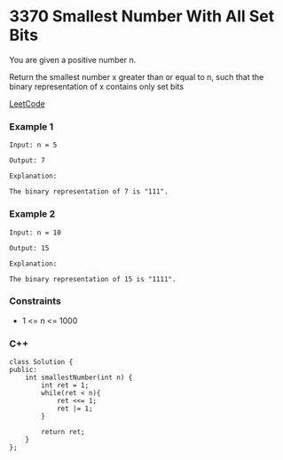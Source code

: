 # 3370 Smallest Number With All Set Bits

You are given a positive number n.

Return the smallest number x greater than or equal to n, such that the binary representation of x contains only 
set bits
 
[LeetCode](https://leetcode.cn/problems/smallest-number-with-all-set-bits/description/)

### Example 1

```
Input: n = 5

Output: 7

Explanation:

The binary representation of 7 is "111".
```

### Example 2

```
Input: n = 10

Output: 15

Explanation:

The binary representation of 15 is "1111".
```

### Constraints

* 1 <= n <= 1000

### C++ 

```
class Solution {
public:
    int smallestNumber(int n) {
        int ret = 1;
        while(ret < n){
            ret <<= 1;
            ret |= 1;
        }

        return ret;        
    }
};
```